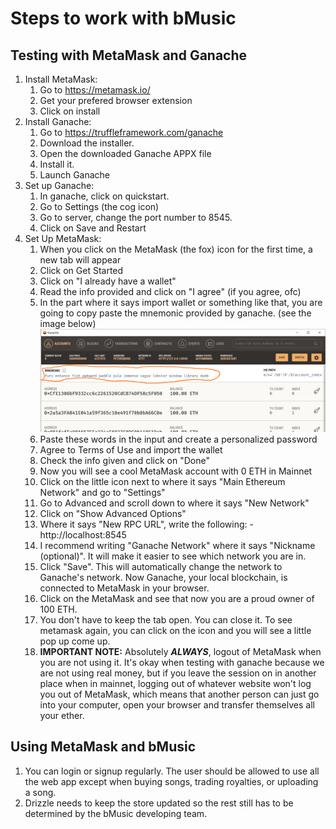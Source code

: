 # Steps to work with bMusic

## Testing with MetaMask and Ganache
1. Install MetaMask:
    1. Go to https://metamask.io/
    2. Get your prefered browser extension
    3. Click on install
2. Install Ganache:
    1. Go to https://truffleframework.com/ganache
    2. Download the installer.
    3. Open the downloaded Ganache APPX file
    4. Install it.
    5. Launch Ganache
3.  Set up Ganache:
    1.  In ganache, click on quickstart.
    2.  Go to Settings (the cog icon)
    3.  Go to server, change the port number to 8545.
    4.  Click on Save and Restart
4.  Set Up MetaMask:
    1.  When you click on the MetaMask (the fox) icon for the first time, a new tab will appear
    2.  Click on Get Started
    3.  Click on "I already have a wallet"
    4.  Read the info provided and click on "I agree" (if you agree, ofc)
    5.  In the part where it says import wallet or something like that, you are going to copy paste the mnemonic provided by ganache. (see the image below)
    ![MetaMask Instructions](metamask-mnemonic.png)
    6.  Paste these words in the input and create a personalized password
    7.  Agree to Terms of Use and import the wallet
    8.  Check the info given and click on "Done"
    9.  Now you will see a cool MetaMask account with 0 ETH in Mainnet
    10. Click on the little icon next to where it says "Main Ethereum Network" and go to "Settings"
    11.  Go to Advanced and scroll down to where it says "New Network"
    12.  Click on "Show Advanced Options"
    13.  Where it says "New RPC URL", write the following:
        -     http://localhost:8545
    14. I recommend writing "Ganache Network" where it says "Nickname (optional)". It will make it easier to see which network you are in.
    15. Click "Save". This will automatically change the network to Ganache's network. Now Ganache, your local blockchain, is connected to  MetaMask in your browser.
    16. Click on the MetaMask and see that now you are a proud owner of 100 ETH.
    17. You don't have to keep the tab open. You can close it. To see metamask again, you can click on the icon and you will see a little pop up come up.
    18. **IMPORTANT NOTE:** Absolutely ***ALWAYS***, logout of MetaMask when you are not using it. It's okay when testing with ganache because we are not using real money, but if you leave the session on in another place when in mainnet, logging out of whatever website won't log you out of MetaMask, which means that another person can just go into your computer, open your browser and transfer themselves all your ether.

## Using MetaMask and bMusic

1. You can login or signup regularly. The user should be allowed to use all the web app except when buying songs, trading royalties, or uploading a song.
2. Drizzle needs to keep the store updated so the rest still has to be determined by the bMusic developing team.